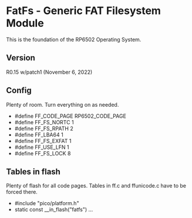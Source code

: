 # FatFs - Generic FAT Filesystem Module

This is the foundation of the RP6502 Operating System.

## Version

R0.15 w/patch1  (November 6, 2022)

## Config

Plenty of room. Turn everything on as needed.

* #define FF_CODE_PAGE   RP6502_CODE_PAGE
* #define FF_FS_NORTC    1
* #define FF_FS_RPATH    2
* #define FF_LBA64       1
* #define FF_FS_EXFAT    1
* #define FF_USE_LFN     1
* #define FF_FS_LOCK     8

## Tables in flash

Plenty of flash for all code pages. Tables in ff.c and ffunicode.c have to be forced there.

* #include "pico/platform.h"
* static const __in_flash("fatfs") ...
